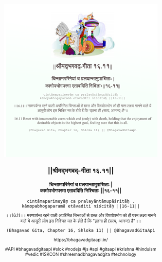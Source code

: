 <img src="../../asset/BG_16_11.png"/>
<center><h2>||श्रीमद्‍भगवद्‍-गीता १६.११||</h2>
<h3>चिन्तामपरिमेयां च प्रलयान्तामुपाश्रिताः |<br/>कामोपभोगपरमा एतावदिति निश्चिताः ||१६-११||</h3>
<pre>cintāmaparimeyāṃ ca pralayāntāmupāśritāḥ .<br/>kāmopabhogaparamā etāvaditi niścitāḥ ||16-11||</pre>
<p>।।16.11।। मरणपर्यन्त रहने वाली अपरिमित चिन्ताओं से ग्रस्त और विषयोपभोग को ही परम लक्ष्य मानने वाले ये आसुरी लोग इस निश्चित मत के होते हैं कि "इतना ही (सत्य, आनन्द) है"।।</p>
<pre>(Bhagavad Gita, Chapter 16, Shloka 11) || @BhagavadGitaApi</pre><p>https://bhagavadgitaapi.in/</p><p>#API #bhagavadgitaapi #slok #nodejs #js #api #gitaapi #krishna #hinduism #vedic #ISKCON #shreemadbhagavadgita #technology</p></center>